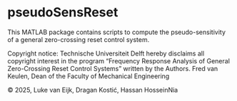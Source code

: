 # pseudoSensReset
This MATLAB package contains scripts to compute the pseudo-sensitivity of a general zero-crossing reset control system.

Copyright notice:
Technische Universiteit Delft hereby disclaims all copyright interest in the program “Frequency Response Analysis of General Zero-Crossing Reset Control Systems” written by the Authors. Fred van Keulen, Dean of the Faculty of Mechanical Engineering

© 2025, Luke van Eijk, Dragan Kostić, Hassan HosseinNia
